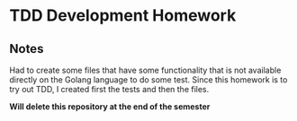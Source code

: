 # TDD Development Homework

## Notes
Had to create some files that have some functionality that is not available directly on the Golang language to do some test.
Since this homework is to try out TDD, I created first the tests and then the files.

**Will delete this repository at the end of the semester**